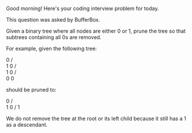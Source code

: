 Good morning! Here's your coding interview problem for today.This question was asked by BufferBox.Given a binary tree where all nodes are either 0 or 1, prune the tree so thatsubtrees containing all 0s are removed.For example, given the following tree:   0  / \ 1   0    / \   1   0  / \ 0   0should be pruned to:   0  / \ 1   0    /   1We do not remove the tree at the root or its left child because it still has a 1 as a descendant.